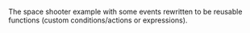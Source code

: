 The space shooter example with some events rewritten to be reusable functions (custom conditions/actions or expressions).
